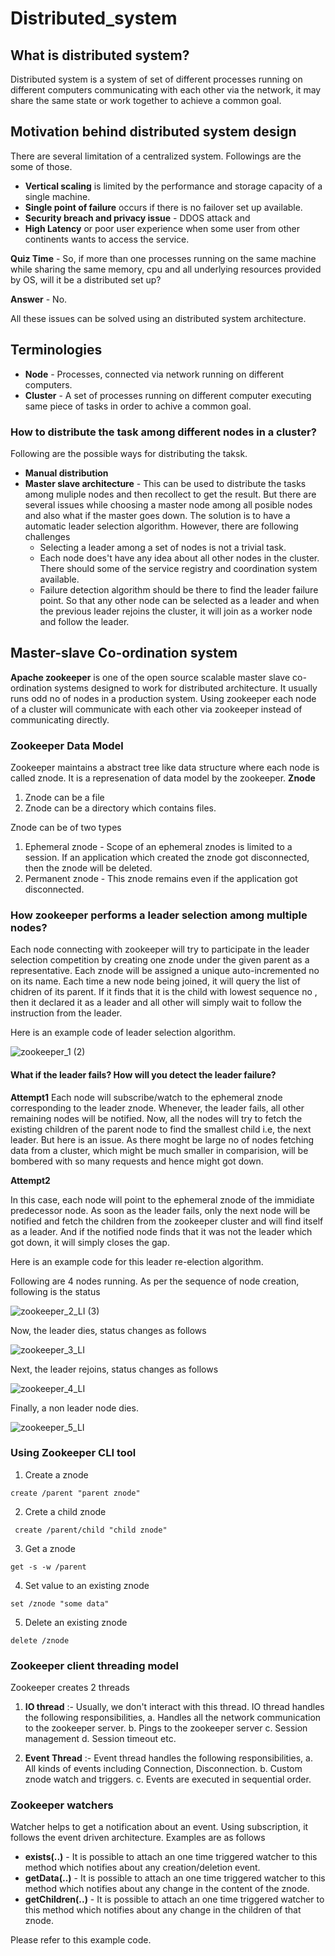 # Distributed_system

## What is distributed system?
Distributed system is a system of set of different processes running on different computers communicating with each other via the network, it may share the same state or work together to achieve a common goal.

## Motivation behind distributed system design
There are several limitation of a centralized system. Followings are the some of those.
- **Vertical scaling** is limited by the performance and storage capacity of a single machine.
- **Single point of failure** occurs if there is no failover set up available.
- **Security breach and privacy issue** - DDOS attack and 
-  **High Latency** or poor user experience when some user from other continents wants to access the service.

**Quiz Time** - So, if more than one processes running on the same machine while sharing the same memory, cpu and all underlying resources provided by OS, will it be a distributed set up?

**Answer** - No.

All these issues can be solved using an distributed system architecture.

## Terminologies
- **Node** - Processes, connected via network running on different computers.
- **Cluster** - A set of processes running on different computer executing same piece of tasks in order to achive a common goal.

### How to distribute the task among different nodes in a cluster?
Following are the possible ways for distributing the taksk.
- **Manual distribution** 
- **Master slave architecture** - This can be used to distribute the tasks among muliple nodes and then recollect to get the result. But there are several issues while choosing a master node among all posible nodes and also what if the master goes down. The solution is to have a automatic leader selection algorithm. However, there are following challenges
  - Selecting a leader among a set of nodes is not a trivial task.
  - Each node does't have any idea about all other nodes in the cluster. There should some of the service registry and coordination system available.
  - Failure detection algorithm should be there to find the leader failure point. So that any other node can be selected as a leader and when the previous leader rejoins the cluster, it will join as a worker node and follow the leader.

## Master-slave Co-ordination system
**Apache zookeeper** is one of the open source scalable master slave co-ordination systems designed to work for distributed architecture. It usually runs odd no of nodes in a production system. Using zookeeper each node of a cluster will communicate with each other via zookeeper instead of communicating directly.

### Zookeeper Data Model
Zookeeper maintains a abstract tree like data structure where each node is called znode. It is a represenation of data model by the zookeeper.
**Znode**
1. Znode can be a file
2. Znode can be a directory which contains files.

Znode can be of two types
1. Ephemeral znode - Scope of an ephemeral znodes is limited to a session. If an application which created the znode got disconnected, then the znode will be deleted.
2. Permanent znode - This znode remains even if the application got disconnected.
 
### How zookeeper performs a leader selection among multiple nodes?
Each node connecting with zookeeper will try to participate in the leader selection competition by creating one znode under the given parent as a representative. Each znode will be assigned a unique auto-incremented no on its name. Each time a new node being joined, it will query the list of chidren of its parent. If it finds that it is the child with lowest sequence no , then it declared it as a leader and all other will simply wait to follow the instruction from the leader.

Here is an example code of leader selection algorithm. 

![zookeeper_1 (2)](https://user-images.githubusercontent.com/20486206/125638640-a09e0f14-e8e9-45c2-a601-40863d9a7f0c.png)

#### What if the leader fails? How will you detect the leader failure?

**Attempt1**
Each node will subscribe/watch to the ephemeral znode corresponding to the leader znode. Whenever, the leader fails, all other remaining nodes will be notified. Now, all the nodes will try to fetch the existing children of the parent node to find the smallest child i.e, the next leader. But here is an issue. As there moght be large no of nodes fetching data from a cluster, which might be much smaller in comparision, will be bombered with so many requests and hence might got down. 


**Attempt2**

In this case, each node will point to the ephemeral znode of the immidiate predecessor node. As soon as the leader fails, only the next node will be notified and fetch the children from the zookeeper cluster and will find itself as a leader. And if the notified node finds that it was not the leader which got down, it will simply closes the gap.

Here is an example code for this leader re-election algorithm.

Following are 4 nodes running. As per the sequence of node creation, following is the status

![zookeeper_2_LI (3)](https://user-images.githubusercontent.com/20486206/125654326-02f90ae8-076a-4d0d-978f-e2e4392b7a3f.jpg)

Now, the leader dies, status changes as follows

![zookeeper_3_LI](https://user-images.githubusercontent.com/20486206/125654353-3cedf66e-5d7d-4ae4-a153-26dba750e1ca.jpg)

Next, the leader rejoins, status changes as follows

![zookeeper_4_LI](https://user-images.githubusercontent.com/20486206/125654370-c5e99595-434c-43c1-a5cc-852d425aabc2.jpg)

Finally, a non leader node dies.

![zookeeper_5_LI](https://user-images.githubusercontent.com/20486206/125654395-69159b26-1ac8-42ae-8725-b270648e82db.jpg)



### Using Zookeeper CLI tool

1. Create a znode

```
create /parent "parent znode"
```

2. Crete a child znode
```
 create /parent/child "child znode"
```

3. Get a znode
```
get -s -w /parent
```

4. Set value to an existing znode
```
set /znode "some data"
```

5. Delete an existing znode
```
delete /znode
```


### Zookeeper client threading model

Zookeeper creates 2 threads 
1. **IO thread** :- Usually, we don't interact with this thread. IO thread handles the following responsibilities,
   a. Handles all the network communication to the zookeeper server.
   b. Pings to the zookeeper server
   c. Session management
   d. Session timeout etc.
   
2. **Event Thread** :- Event thread handles the following responsibilities,
   a. All kinds of events including Connection, Disconnection.
   b. Custom znode watch and triggers.
   c. Events are executed in sequential order.
   
### Zookeeper watchers
Watcher helps to get a notification about an event. Using subscription, it follows the event driven architecture.
Examples are as follows
- **exists(..)** - It is possible to attach an one time triggered watcher to this method which notifies about any creation/deletion event.
- **getData(..)** - It is possible to attach an one time triggered watcher to this method which notifies about any change in the content of the znode.
- **getChildren(..)** - It is possible to attach an one time triggered watcher to this method which notifies about any change in the children of that znode.

Please refer to this example code.




 

 













